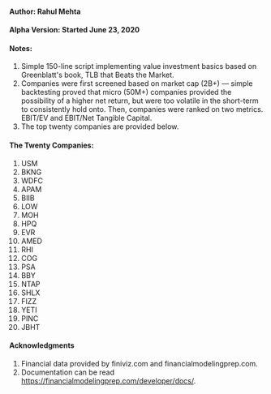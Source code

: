 #### Author: Rahul Mehta
#### Alpha Version: Started June 23, 2020
#### Notes:
1. Simple 150-line script implementing value investment basics based on Greenblatt's book, TLB that Beats the Market.
2. Companies were first screened based on market cap (2B+) — simple backtesting proved that micro (50M+) companies provided the possibility of a higher net return, but were too volatile in the short-term to consistently hold onto. Then, companies were ranked on two metrics. EBIT/EV and EBIT/Net Tangible Capital. 
3. The top twenty companies are provided below.

#### The Twenty Companies:
1. USM
2. BKNG
3. WDFC
4. APAM
5. BIIB
6. LOW
7. MOH
8. HPQ
9. EVR
10. AMED
11. RHI
12. COG
13. PSA
14. BBY
15. NTAP
16. SHLX
17. FIZZ
18. YETI
19. PINC
20. JBHT

#### Acknowledgments
1. Financial data provided by finiviz.com and financialmodelingprep.com.
2. Documentation can be read https://financialmodelingprep.com/developer/docs/.

